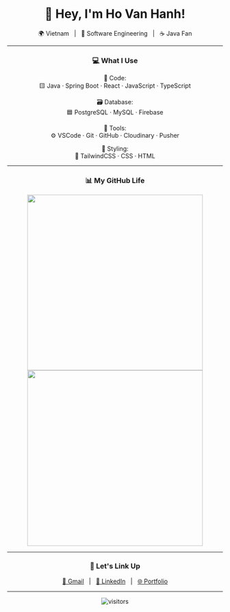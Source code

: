 <div align="center">

# 👋 Hey, I'm Ho Van Hanh!

🌍 Vietnam &nbsp; | &nbsp; 🧠 Software Engineering &nbsp; | &nbsp; ☕ Java Fan

---

### 💻 What I Use

🧠 Code:  
🟨 Java · Spring Boot · React · JavaScript · TypeScript

🗃️ Database:  
🟦 PostgreSQL · MySQL · Firebase

🧰 Tools:  
⚙️ VSCode · Git · GitHub · Cloudinary · Pusher

🎨 Styling:  
🎨 TailwindCSS · CSS · HTML

---

### 📊 My GitHub Life

<img src="https://github-readme-stats.vercel.app/api?username=your-username&show_icons=true&theme=monokai" width="410" />
<img src="https://streak-stats.demolab.com?user=your-username&theme=monokai" width="410" />

---

### 🔗 Let's Link Up

<a href="mailto:your.email@gmail.com">📧 Gmail</a> &nbsp; | &nbsp;
<a href="https://linkedin.com/in/your-link">💼 LinkedIn</a> &nbsp; | &nbsp;
<a href="https://yourportfolio.com">🌐 Portfolio</a>

---

![visitors](https://komarev.com/ghpvc/?username=your-username&color=orange)

</div>
